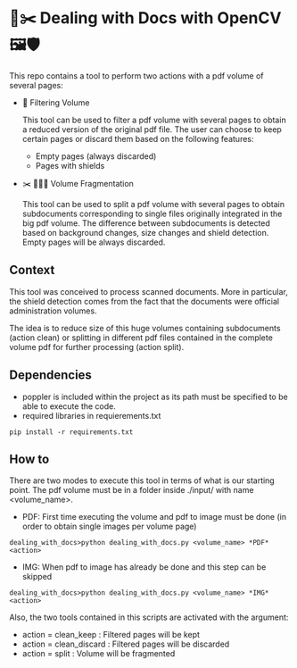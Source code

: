 # 🧽✂️ Dealing with Docs with OpenCV 🖼️🛡️

This repo contains a tool to perform two actions with a pdf volume of several pages:

- 🧹 Filtering Volume

    This tool can be used to filter a pdf volume with several pages to obtain a reduced version of
    the original pdf file. The user can choose to keep certain pages or discard them based on the following features:

    - Empty pages (always discarded)
    - Pages with shields


- ✂️ 📃📃📃 Volume Fragmentation

    This tool can be used to split a pdf volume with several pages to obtain subdocuments corresponding to single files originally integrated in the big pdf volume. 
    The difference between subdocuments is detected based on background changes, size changes and shield detection. Empty pages will be always discarded.

## Context

This tool was conceived to process scanned documents. More in particular, the shield detection comes from the fact that the documents were official
administration volumes.

The idea is to reduce size of this huge volumes containing subdocuments (action clean) or splitting in different pdf files contained in the complete volume pdf for further processing (action split).

## Dependencies
- poppler is included within the project as its path must be specified to be able to execute the code. 
- required libraries in requierements.txt

```console
pip install -r requirements.txt
```
## How to

There are two modes to execute this tool in terms of what is our starting point. The pdf volume must be in a folder inside ./input/ with name <volume_name>.

- PDF: First time executing the volume and pdf to image must be done (in order to obtain single images per volume page)
```
dealing_with_docs>python dealing_with_docs.py <volume_name> *PDF* <action>
```
- IMG: When pdf to image has already be done and this step can be skipped
```
dealing_with_docs>python dealing_with_docs.py <volume_name> *IMG* <action>
```

Also, the two tools contained in this scripts are activated with the <action> argument:

- action = clean_keep : Filtered pages will be kept
- action = clean_discard : Filtered pages will be discarded
- action = split : Volume will be fragmented



